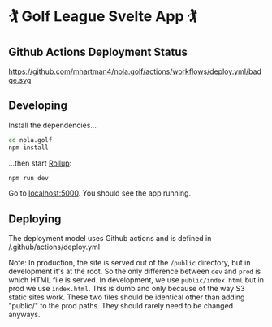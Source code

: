 # 🏌 Golf League Svelte App 🏌

## Github Actions Deployment Status
https://github.com/mhartman4/nola.golf/actions/workflows/deploy.yml/badge.svg

## Developing

Install the dependencies...

```bash
cd nola.golf
npm install
```

...then start [Rollup](https://rollupjs.org):

```bash
npm run dev
```

Go to [localhost:5000](http://localhost:8080). You should see the app running.

## Deploying

The deployment model uses Github actions and is defined in /.github/actions/deploy.yml

Note: In production, the site is served out of the `/public` directory, but in development it's at the root. So the only difference between `dev` and `prod` is which HTML file is served. In development, we use `public/index.html` but in prod we use `index.html`. This is dumb and only because of the way S3 static sites work. These two files should be identical other than adding "public/" to the prod paths. They should rarely need to be changed anyways.
